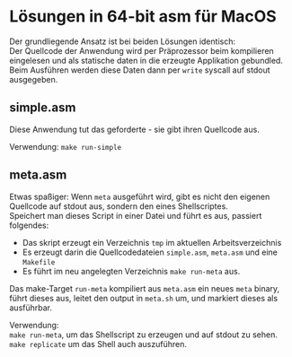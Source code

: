 # Lösungen in 64-bit asm für MacOS

Der grundliegende Ansatz ist bei beiden Lösungen identisch:  
Der Quellcode der Anwendung wird per Präprozessor beim kompilieren eingelesen und als statische daten in die erzeugte Applikation gebundled. Beim Ausführen werden diese Daten dann per `write` syscall auf stdout ausgegeben.

## simple.asm
Diese Anwendung tut das geforderte - sie gibt ihren Quellcode aus.

Verwendung: `make run-simple`

## meta.asm
Etwas spaßiger: Wenn `meta` ausgeführt wird, gibt es nicht den eigenen Quellcode auf stdout aus, sondern den eines Shellscriptes.  
Speichert man dieses Script in einer Datei und führt es aus, passiert folgendes:

* Das skript erzeugt ein Verzeichnis `tmp` im aktuellen Arbeitsverzeichnis
* Es erzeugt darin die Quellcodedateien `simple.asm`, `meta.asm` und eine `Makefile`
* Es führt im neu angelegten Verzeichnis `make run-meta` aus. 

Das make-Target `run-meta` kompiliert aus `meta.asm` ein neues `meta` binary, führt dieses aus, leitet den output in `meta.sh` um, und markiert dieses als ausführbar.

Verwendung:  
`make run-meta`, um das Shellscript zu erzeugen und auf stdout zu sehen.  
`make replicate` um das Shell auch auszuführen.
